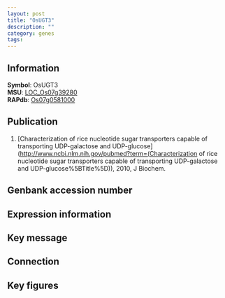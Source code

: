 ```yaml
---
layout: post
title: "OsUGT3"
description: ""
category: genes
tags: 
---
```


## Information
__Symbol__: OsUGT3  
__MSU__: [LOC_Os07g39280](http://rice.plantbiology.msu.edu/cgi-bin/ORF_infopage.cgi?orf=LOC_Os07g39280)  
__RAPdb__: [Os07g0581000](http://rapdb.dna.affrc.go.jp/viewer/gbrowse_details/irgsp1?name=Os07g0581000)  

## Publication
1. [Characterization of rice nucleotide sugar transporters capable of transporting UDP-galactose and UDP-glucose](http://www.ncbi.nlm.nih.gov/pubmed?term=(Characterization of rice nucleotide sugar transporters capable of transporting UDP-galactose and UDP-glucose%5BTitle%5D)), 2010, J Biochem.

## Genbank accession number

## Expression information

## Key message

## Connection

## Key figures


